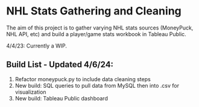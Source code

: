 # NHL Stats Gathering and Cleaning

The aim of this project is to gather varying NHL stats sources (MoneyPuck, NHL API, etc) and build a player/game stats workbook in Tableau Public.

4/4/23: Currently a WIP.

## Build List - Updated 4/6/24:

1. Refactor moneypuck.py to include data cleaning steps
2. New build: SQL queries to pull data from MySQL then into .csv for visualization
3. New build: Tableau Public dashboard
